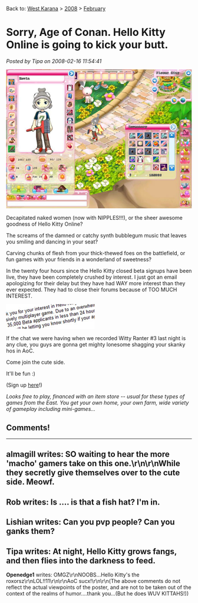 Back to: [West Karana](/posts/westkarana.md) > [2008](/posts/2008/westkarana.md) > [February](./westkarana.md)
# Sorry, Age of Conan. Hello Kitty Online is going to kick your butt.

*Posted by Tipa on 2008-02-16 11:54:41*

![hk.jpg](../../../uploads/2008/02/hk.jpg)

Decapitated naked women (now with NIPPLES!!!), or the sheer awesome goodness of Hello Kitty Online?

The screams of the damned or catchy synth bubblegum music that leaves you smiling and dancing in your seat?

Carving chunks of flesh from your thick-thewed foes on the battlefield, or fun games with your friends in a wonderland of sweetness?

In the twenty four hours since the Hello Kitty closed beta signups have been live, they have been completely crushed by interest. I just got an email apologizing for their delay but they have had WAY more interest than they ever expected. They had to close their forums because of TOO MUCH INTEREST.

![hk2.jpg](../../../uploads/2008/02/hk2.jpg)

If the chat we were having when we recorded Witty Ranter #3 last night is any clue, you guys are gonna get mighty lonesome shagging your skanky hos in AoC.

Come join the cute side.

It'll be fun :)

(Sign up [here](http://www.hellokittyonline.com/)!)

*Looks free to play, financed with an item store -- usual for these types of games from the East. You get your own home, your own farm, wide variety of gameplay including mini-games...*




## Comments!
---
**almagill** writes: SO waiting to hear the more 'macho' gamers take on this one.\r\n\r\nWhile they secretly give themselves over to the cute side. Meowf.
---
**Rob** writes: Is .... is that a fish hat?  I'm in.
---
**Lishian** writes: Can you pvp people? Can you ganks them?
---
**Tipa** writes: At night, Hello Kitty grows fangs, and then flies into the darkness to feed.
---
**Openedge1** writes: OMGZ\r\nNOOBS...Hello Kitty's the roxorsz\r\nLOL!!11\r\n\r\nAoC sucx!\r\n\r\n(The above comments do not reflect the actual viewpoints of the poster, and are not to be taken out of the context of the realms of humor....thank you...(But he does WUV KITTAHS!))

